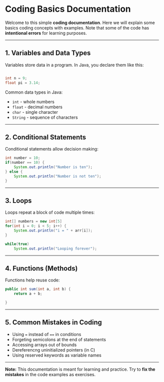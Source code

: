 # Coding Basics Documentation

Welcome to this simple **coding documentation**. Here we will explain some basics coding concepts with examples. Note that some of the code has **intentional errors** for learning purposes.

---

## 1. Variables and Data Types

Variables store data in a program. In Java, you declare them like this:

```java

int n = 9;
float pi = 3.14;

```

Common data types in Java:

- `int` - whole numbers
- `float` - decimal numbers
- `char` - single character
- `String` - sequence of characters

---

## 2. Conditional Statements

Conditional statements allow decision making:

```java
int number = 10;
if(number == 10) {
    System.out.println("Number is ten");
} else {
    System.out.println("Number is not ten");
}
```

---

## 3. Loops

Loops repeat a block of code multiple times:

```java
int[] numbers = new int[5]
for(int i = 0; i < 5; i++) {
    System.out.println("i = " + arr[i]);
}

while(true)
    System.out.println("Looping forever");
```

---

## 4. Functions (Methods)

Functions help reuse code:

```java
public int sum(int a, int b) {
    return a + b;

}
```

---

## 5. Common Mistakes in Coding

- Using `=` instead of `==` in conditions
- Forgeting semicolons at the end of statements
- Accessing arrays out of bounds
- Dereferencng uninitialized pointers (in C)
- Using reserved keywords as variable names

---

**Note:** This documentation is meant for learning and practice. Try to **fix the mistakes** in the code examples as exercises.
